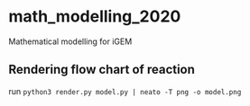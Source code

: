 # math_modelling_2020
Mathematical modelling for iGEM

## Rendering flow chart of reaction

run `python3 render.py model.py | neato -T png -o model.png`
